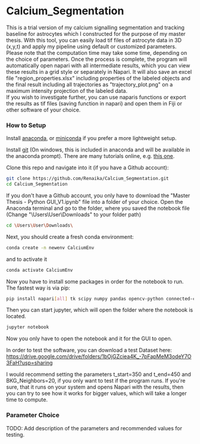 # Calcium_Segmentation

This is a trial version of my calcium signalling segmentation and tracking baseline for astrocytes which I constructed for the purpose of my master thesis. 
With this tool, you can easily load tif files of astrocyte data in 3D (x,y,t) and apply my pipeline using default or customized parameters.
Please note that the computation time may take some time, depending on the choice of parameters. 
Once the process is complete, the program will automatically open napari with all intermediate results, 
which you can view these results in a grid style or separately in Napari. 
It will also save an excel file "region_properties.xlsx" including properties of the labeled objects and 
the final result including all trajectories as "trajectory_plot.png" on a maximum intensity projection of the labeled data.  
If you wish to investigate further, you can use naparis functions or export the results as tif files (saving function in napari) and open them in Fiji or other software of your choice.

### How to Setup
Install [anaconda](https://docs.anaconda.com/anaconda/install/index.html),
or [miniconda](https://docs.conda.io/en/latest/miniconda.html) if you prefer a more lightweight setup.

Install [git](https://git-scm.com/book/en/v2/Getting-Started-Installing-Git)
(On windows, this is included in anaconda and will be available in the anaconda prompt). 
There are many tutorials online, e.g. [this one](https://www.notion.so/zarkom/Introduction-to-Git-ac396a0697704709a12b6a0e545db049).

Clone this repo and navigate into it (if you have a Github account):
```bash
git clone https://github.com/Renaika/Calcium_Segmentation.git
cd Calcium_Segmentation
```
If you don't have a Github account, you only have to download the "Master Thesis - Python GUI_V1.ipynb" file into a folder of your choice. 
Open the Anaconda terminal and go to the folder, where you saved the notebook file (Change "\Users\User\Downloads\" to your folder path)
```bash
cd \Users\User\Downloads\
```

Next, you should create a fresh conda environment:
```bash
conda create -n newenv CalciumEnv
```

and to activate it
```bash
conda activate CalciumEnv
```

Now you have to install some packages in order for the notebook to run. The fastest way is via pip: 
```bash
pip install napari[all] tk scipy numpy pandas opencv-python connected-components-3d tifffile scikit-learn matplotlib ipywidgets scikit-image notebook openpyxl trackpy
```

Then you can start jupyter, which will open the folder where the notebook is located. 
```bash
jupyter notebook
```

Now you only have to open the notebook and it for the GUI to open. 

In order to test the software, you can download a test Dataset here: 
https://drive.google.com/drive/folders/1bOjGZciea4K_-7pFapMeM3odeY7O3FaH?usp=sharing

I would recommend setting the parameters t_start=350 and t_end=450 and BKG_Neighbors=20, if you only want to test if the program runs. If you're sure, that it runs on your system and opens Napari with the results, then you can try to see how it works for bigger values, which will take a longer time to compute. 


### Parameter Choice

TODO: Add description of the parameters and recommended values for testing. 
